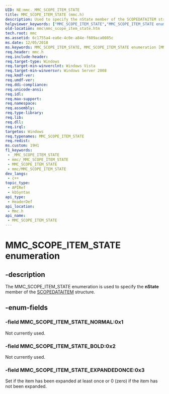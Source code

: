 ```yaml
---
UID: NE:mmc._MMC_SCOPE_ITEM_STATE
title: MMC_SCOPE_ITEM_STATE (mmc.h)
description: Used to specify the nState member of the SCOPEDATAITEM structure.
helpviewer_keywords: ["MMC_SCOPE_ITEM_STATE","MMC_SCOPE_ITEM_STATE enumeration [MMC]","MMC_SCOPE_ITEM_STATE_BOLD","MMC_SCOPE_ITEM_STATE_EXPANDEDONCE","MMC_SCOPE_ITEM_STATE_NORMAL","_slate_mmc_scope_item_state","mmc.mmc_scope_item_state","mmc/MMC_SCOPE_ITEM_STATE","mmc/MMC_SCOPE_ITEM_STATE_BOLD","mmc/MMC_SCOPE_ITEM_STATE_EXPANDEDONCE","mmc/MMC_SCOPE_ITEM_STATE_NORMAL"]
old-location: mmc\mmc_scope_item_state.htm
tech.root: mmc
ms.assetid: 6c1755a4-ea6e-4c0e-a84e-f609aca0085c
ms.date: 12/05/2018
ms.keywords: MMC_SCOPE_ITEM_STATE, MMC_SCOPE_ITEM_STATE enumeration [MMC], MMC_SCOPE_ITEM_STATE_BOLD, MMC_SCOPE_ITEM_STATE_EXPANDEDONCE, MMC_SCOPE_ITEM_STATE_NORMAL, _slate_mmc_scope_item_state, mmc.mmc_scope_item_state, mmc/MMC_SCOPE_ITEM_STATE, mmc/MMC_SCOPE_ITEM_STATE_BOLD, mmc/MMC_SCOPE_ITEM_STATE_EXPANDEDONCE, mmc/MMC_SCOPE_ITEM_STATE_NORMAL
req.header: mmc.h
req.include-header: 
req.target-type: Windows
req.target-min-winverclnt: Windows Vista
req.target-min-winversvr: Windows Server 2008
req.kmdf-ver: 
req.umdf-ver: 
req.ddi-compliance: 
req.unicode-ansi: 
req.idl: 
req.max-support: 
req.namespace: 
req.assembly: 
req.type-library: 
req.lib: 
req.dll: 
req.irql: 
targetos: Windows
req.typenames: MMC_SCOPE_ITEM_STATE
req.redist: 
ms.custom: 19H1
f1_keywords:
 - _MMC_SCOPE_ITEM_STATE
 - mmc/_MMC_SCOPE_ITEM_STATE
 - MMC_SCOPE_ITEM_STATE
 - mmc/MMC_SCOPE_ITEM_STATE
dev_langs:
 - c++
topic_type:
 - APIRef
 - kbSyntax
api_type:
 - HeaderDef
api_location:
 - Mmc.h
api_name:
 - MMC_SCOPE_ITEM_STATE
---
```


# MMC_SCOPE_ITEM_STATE enumeration


## -description

The 
MMC_SCOPE_ITEM_STATE enumeration is used to specify the <b>nState</b> member of the 
<a href="/windows/desktop/api/mmc/ns-mmc-scopedataitem">SCOPEDATAITEM</a> structure.

## -enum-fields

### -field MMC_SCOPE_ITEM_STATE_NORMAL:0x1

Not currently used.

### -field MMC_SCOPE_ITEM_STATE_BOLD:0x2

Not currently used.

### -field MMC_SCOPE_ITEM_STATE_EXPANDEDONCE:0x3

Set if the item has been expanded at least once or 0 (zero) if the item has not been expanded.
